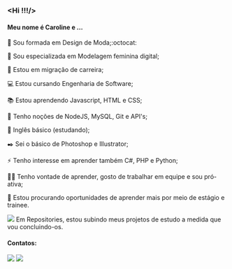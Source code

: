 ### <Hi !!!/>

#### Meu nome é Caroline e ...

:dress: Sou formada em Design de Moda;:octocat:

:triangular_ruler: Sou especializada em Modelagem feminina digital;

:muscle: Estou em migração de carreira;

:computer: Estou cursando Engenharia de Software;

:books: Estou aprendendo Javascript, HTML e CSS;

:seedling: Tenho noções de NodeJS, MySQL, Git e API's;

:statue_of_liberty: Inglês básico (estudando);

:black_nib: Sei o básico de Photoshop e Illustrator;

:zap: Tenho interesse em aprender também C#, PHP e Python;

:biking_woman: Tenho vontade de aprender, gosto de trabalhar em equipe e sou pró-ativa;

:rocket: Estou procurando oportunidades de aprender mais por meio de estágio e trainee.

<a href="https://github.com/CarolineDallmann?tab=repositories" target="_blank"><img src="https://img.shields.io/badge/%E2%96%BA-Repositories-lightgrey" target="_blank"></a>  Em Repositories, estou subindo meus projetos de estudo a medida que vou concluindo-os.

#### Contatos:

<div>
  <a href="https://www.linkedin.com/in/caroline-de-souza-dallmann-448a98170/" target="_blank"><img src="https://img.shields.io/badge/-LinkedIn-%230077B5?style=for-the-badge&logo=linkedin&logoColor=white" target="_blank"></a>
  <a href = "mailto:carolinedallmann@gmail.com"><img src="https://img.shields.io/badge/Gmail-D14836?style=for-the-badge&logo=gmail&logoColor=white" target="_blank"></a>
 </div>
